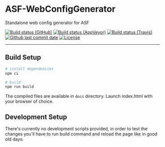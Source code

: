 # ASF-WebConfigGenerator

Standalone web config generator for ASF

[![Build status (GitHub)](https://img.shields.io/github/workflow/status/JustArchiNET/ASF-WebConfigGenerator/ASF-WebConfigGenerator-CI/master?label=GitHub&maxAge=600)](https://github.com/JustArchiNET/ASF-WebConfigGenerator/actions?query=branch%3Amaster)
[![Build status (AppVeyor)](https://img.shields.io/appveyor/ci/JustArchi/ASF-WebConfigGenerator/master?label=AppVeyor&maxAge=600)](https://ci.appveyor.com/project/JustArchi/ASF-WebConfigGenerator)
[![Build status (Travis)](https://img.shields.io/travis/com/JustArchiNET/ASF-WebConfigGenerator/master?label=Travis&maxAge=600)](https://travis-ci.com/JustArchiNET/ASF-WebConfigGenerator)
[![Github last commit date](https://img.shields.io/github/last-commit/JustArchiNET/ASF-WebConfigGenerator?label=Updated&maxAge=600)](https://github.com/JustArchiNET/ASF-WebConfigGenerator/commits)
[![License](https://img.shields.io/github/license/JustArchiNET/ASF-WebConfigGenerator?label=License&maxAge=2592000)](https://github.com/JustArchiNET/ASF-WebConfigGenerator/blob/master/LICENSE-2.0.txt)

***

## Build Setup

``` bash
# install dependencies
npm ci

# build
npm run build
```

The compiled files are available in `docs` directory. Launch index.html with your browser of choice.

## Development Setup

There's currently no development scripts provided, in order to test the changes you'll have to run build command and reload the page like in good old days.
